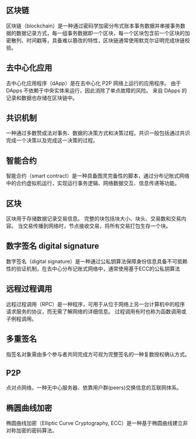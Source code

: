 
## 区块链

区块链（blockchain）是一种通过密码学加密分布式账本事务数据并串接事务数据的数据记录方式，每一组事务数据即一个区块，每一个区块包含前一个区块的加密散列、时间戳等，具备难以篡改的特性，区块链通常使用默克尔证明完成块链校验。

## 去中心化应用

去中心化应用程序（dApp）是在去中心化 P2P 网络上运行的应用程序。 由于 DApps 不依赖于中央实体来运行，因此消除了单点故障的风险。 来自 DApps 的记录和数据也存储在区块链中。

## 共识机制

一种通过多数赞成法对事务、数据的决策方式和决策过程。共识一般包括通过共识完成一个决策以及完成这一决策的过程。

## 智能合约

智能合约（smart contract）是一种具备图灵完备性的脚本，通过分布记账式网络中的合约虚拟机运行，实现运行事务逻辑、网络数据交互、信息传递等功能。

## 区块

区块用于存储数据记录交易信息。 完整的块包括块大小、块头、交易数和交易内容。 当交易传播到网络时，节点接收交易，将所有交易打包生存一个块。

## 数字签名 digital signature

数字签名（digital signature）是一种通过公私钥算法保障身份信息具备不可抵赖性的验证机制，在去中心分布记账式网络中，通常使用基于ECC的公私钥算法

## 远程过程调用

远程过程调用（RPC）是一种程序，可用于从位于网络上另一台计算机中的程序请求服务的协议，而无需了解网络的详细信息。 过程调用有时也称为函数调用或子例程调用。

## 多重签名

指签名对象需由多个参与者共同完成方可视为完整签名的一种复数授权确认方式。

## P2P

点对点网络，一种无中心服务器、依靠用户群(peers)交换信息的互联网体系。

## 椭圆曲线加密

椭圆曲线加密（Elliptic Curve Cryptography, ECC）是一种基于椭圆曲线建立非对称加密的密码算法。